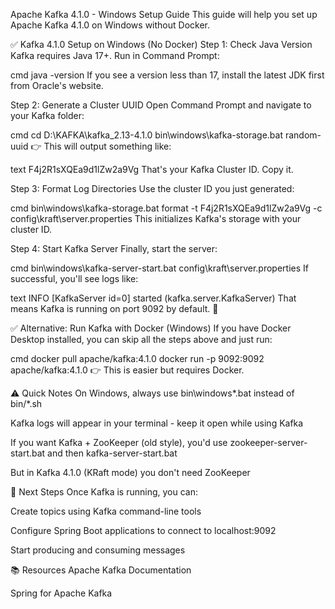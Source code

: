 Apache Kafka 4.1.0 - Windows Setup Guide
This guide will help you set up Apache Kafka 4.1.0 on Windows without Docker.

✅ Kafka 4.1.0 Setup on Windows (No Docker)
Step 1: Check Java Version
Kafka requires Java 17+. Run in Command Prompt:

cmd
java -version
If you see a version less than 17, install the latest JDK first from Oracle's website.

Step 2: Generate a Cluster UUID
Open Command Prompt and navigate to your Kafka folder:

cmd
cd D:\KAFKA\kafka_2.13-4.1.0
bin\windows\kafka-storage.bat random-uuid
👉 This will output something like:

text
F4j2R1sXQEa9d1lZw2a9Vg
That's your Kafka Cluster ID. Copy it.

Step 3: Format Log Directories
Use the cluster ID you just generated:

cmd
bin\windows\kafka-storage.bat format -t F4j2R1sXQEa9d1lZw2a9Vg -c config\kraft\server.properties
This initializes Kafka's storage with your cluster ID.

Step 4: Start Kafka Server
Finally, start the server:

cmd
bin\windows\kafka-server-start.bat config\kraft\server.properties
If successful, you'll see logs like:

text
INFO [KafkaServer id=0] started (kafka.server.KafkaServer)
That means Kafka is running on port 9092 by default. 🎉

✅ Alternative: Run Kafka with Docker (Windows)
If you have Docker Desktop installed, you can skip all the steps above and just run:

cmd
docker pull apache/kafka:4.1.0
docker run -p 9092:9092 apache/kafka:4.1.0
👉 This is easier but requires Docker.

⚠️ Quick Notes
On Windows, always use bin\windows\*.bat instead of bin/*.sh

Kafka logs will appear in your terminal - keep it open while using Kafka

If you want Kafka + ZooKeeper (old style), you'd use zookeeper-server-start.bat and then kafka-server-start.bat

But in Kafka 4.1.0 (KRaft mode) you don't need ZooKeeper

🔧 Next Steps
Once Kafka is running, you can:

Create topics using Kafka command-line tools

Configure Spring Boot applications to connect to localhost:9092

Start producing and consuming messages

📚 Resources
Apache Kafka Documentation

Spring for Apache Kafka
